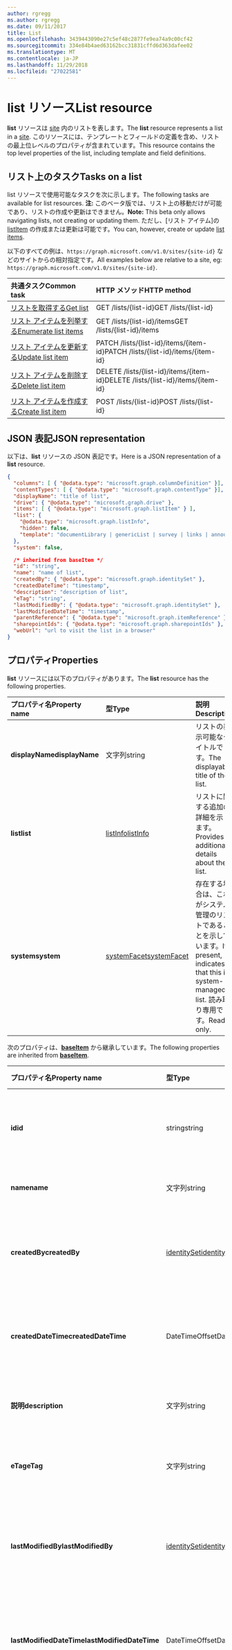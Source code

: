 ```yaml
---
author: rgregg
ms.author: rgregg
ms.date: 09/11/2017
title: List
ms.openlocfilehash: 3439443090e27c5ef48c2877fe9ea74a9c00cf42
ms.sourcegitcommit: 334e84b4aed63162bcc31831cffd6d363dafee02
ms.translationtype: MT
ms.contentlocale: ja-JP
ms.lasthandoff: 11/29/2018
ms.locfileid: "27022581"
---
```

# <a name="list-resource"></a><span data-ttu-id="b5737-102">list リソース</span><span class="sxs-lookup"><span data-stu-id="b5737-102">List resource</span></span>

<span data-ttu-id="b5737-103">**list** リソースは [site][] 内のリストを表します。</span><span class="sxs-lookup"><span data-stu-id="b5737-103">The **list** resource represents a list in a [site][].</span></span>
<span data-ttu-id="b5737-104">このリソースには、テンプレートとフィールドの定義を含め、リストの最上位レベルのプロパティが含まれています。</span><span class="sxs-lookup"><span data-stu-id="b5737-104">This resource contains the top level properties of the list, including template and field definitions.</span></span>

## <a name="tasks-on-a-list"></a><span data-ttu-id="b5737-105">リスト上のタスク</span><span class="sxs-lookup"><span data-stu-id="b5737-105">Tasks on a list</span></span>

<span data-ttu-id="b5737-106">list リソースで使用可能なタスクを次に示します。</span><span class="sxs-lookup"><span data-stu-id="b5737-106">The following tasks are available for list resources.</span></span>
<span data-ttu-id="b5737-107">**注:** このベータ版では、リスト上の移動だけが可能であり、リストの作成や更新はできません。</span><span class="sxs-lookup"><span data-stu-id="b5737-107">**Note:** This beta only allows navigating lists, not creating or updating them.</span></span>
<span data-ttu-id="b5737-108">ただし、[リスト アイテム]の [listItem] の作成または更新は可能です。</span><span class="sxs-lookup"><span data-stu-id="b5737-108">You can, however, create or update [list items][listItem].</span></span>

<span data-ttu-id="b5737-109">以下のすべての例は、`https://graph.microsoft.com/v1.0/sites/{site-id}` などのサイトからの相対指定です。</span><span class="sxs-lookup"><span data-stu-id="b5737-109">All examples below are relative to a site, eg: `https://graph.microsoft.com/v1.0/sites/{site-id}`.</span></span>

| <span data-ttu-id="b5737-110">共通タスク</span><span class="sxs-lookup"><span data-stu-id="b5737-110">Common task</span></span>               | <span data-ttu-id="b5737-111">HTTP メソッド</span><span class="sxs-lookup"><span data-stu-id="b5737-111">HTTP method</span></span>
|:--------------------------|:------------------------------
| <span data-ttu-id="b5737-112">[リストを取得する][]</span><span class="sxs-lookup"><span data-stu-id="b5737-112">[Get list][]</span></span>              | <span data-ttu-id="b5737-113">GET /lists/{list-id}</span><span class="sxs-lookup"><span data-stu-id="b5737-113">GET /lists/{list-id}</span></span>
| <span data-ttu-id="b5737-114">[リスト アイテムを列挙する][]</span><span class="sxs-lookup"><span data-stu-id="b5737-114">[Enumerate list items][]</span></span>  | <span data-ttu-id="b5737-115">GET /lists/{list-id}/items</span><span class="sxs-lookup"><span data-stu-id="b5737-115">GET /lists/{list-id}/items</span></span>
| <span data-ttu-id="b5737-116">[リスト アイテムを更新する][]</span><span class="sxs-lookup"><span data-stu-id="b5737-116">[Update list item][]</span></span>      | <span data-ttu-id="b5737-117">PATCH /lists/{list-id}/items/{item-id}</span><span class="sxs-lookup"><span data-stu-id="b5737-117">PATCH /lists/{list-id}/items/{item-id}</span></span>
| <span data-ttu-id="b5737-118">[リスト アイテムを削除する][]</span><span class="sxs-lookup"><span data-stu-id="b5737-118">[Delete list item][]</span></span>      | <span data-ttu-id="b5737-119">DELETE /lists/{list-id}/items/{item-id}</span><span class="sxs-lookup"><span data-stu-id="b5737-119">DELETE /lists/{list-id}/items/{item-id}</span></span>
| <span data-ttu-id="b5737-120">[リスト アイテムを作成する][]</span><span class="sxs-lookup"><span data-stu-id="b5737-120">[Create list item][]</span></span>      | <span data-ttu-id="b5737-121">POST /lists/{list-id}</span><span class="sxs-lookup"><span data-stu-id="b5737-121">POST /lists/{list-id}</span></span>

[リストを取得する]: ../api/list-get.md
[Get list]: ../api/list-get.md
[リスト アイテムを列挙する]: ../api/listitem-list.md
[Enumerate list items]: ../api/listitem-list.md
[リスト アイテムを更新する]: ../api/listitem-update.md
[Update list item]: ../api/listitem-update.md
[リスト アイテムを削除する]: ../api/listitem-delete.md
[Delete list item]: ../api/listitem-delete.md
[リスト アイテムを作成する]: ../api/listitem-create.md
[Create list item]: ../api/listitem-create.md

## <a name="json-representation"></a><span data-ttu-id="b5737-127">JSON 表記</span><span class="sxs-lookup"><span data-stu-id="b5737-127">JSON representation</span></span>

<span data-ttu-id="b5737-128">以下は、**list** リソースの JSON 表記です。</span><span class="sxs-lookup"><span data-stu-id="b5737-128">Here is a JSON representation of a **list** resource.</span></span>

<!--{
  "blockType": "resource",
  "optionalProperties": [
    "items",
    "drive"
  ],
  "keyProperty": "id",
  "baseType": "microsoft.graph.baseItem",
  "@odata.type": "microsoft.graph.list"
}-->

```json
{
  "columns": [ { "@odata.type": "microsoft.graph.columnDefinition" }],
  "contentTypes": [ { "@odata.type": "microsoft.graph.contentType" }],
  "displayName": "title of list",
  "drive": { "@odata.type": "microsoft.graph.drive" },
  "items": [ { "@odata.type": "microsoft.graph.listItem" } ],
  "list": {
    "@odata.type": "microsoft.graph.listInfo",
    "hidden": false,
    "template": "documentLibrary | genericList | survey | links | announcements | contacts | accessRequest ..."
  },
  "system": false,

  /* inherited from baseItem */
  "id": "string",
  "name": "name of list",
  "createdBy": { "@odata.type": "microsoft.graph.identitySet" },
  "createdDateTime": "timestamp",
  "description": "description of list",
  "eTag": "string",
  "lastModifiedBy": { "@odata.type": "microsoft.graph.identitySet" },
  "lastModifiedDateTime": "timestamp",
  "parentReference": { "@odata.type": "microsoft.graph.itemReference" },
  "sharepointIds": { "@odata.type": "microsoft.graph.sharepointIds" },
  "webUrl": "url to visit the list in a browser"
}
```

## <a name="properties"></a><span data-ttu-id="b5737-129">プロパティ</span><span class="sxs-lookup"><span data-stu-id="b5737-129">Properties</span></span>

<span data-ttu-id="b5737-130">**list** リソースには以下のプロパティがあります。</span><span class="sxs-lookup"><span data-stu-id="b5737-130">The **list** resource has the following properties.</span></span>

| <span data-ttu-id="b5737-131">プロパティ名</span><span class="sxs-lookup"><span data-stu-id="b5737-131">Property name</span></span>    | <span data-ttu-id="b5737-132">型</span><span class="sxs-lookup"><span data-stu-id="b5737-132">Type</span></span>                             | <span data-ttu-id="b5737-133">説明</span><span class="sxs-lookup"><span data-stu-id="b5737-133">Description</span></span>
|:-----------------|:---------------------------------|:---------------------------
| <span data-ttu-id="b5737-134">**displayName**</span><span class="sxs-lookup"><span data-stu-id="b5737-134">**displayName**</span></span>  | <span data-ttu-id="b5737-135">文字列</span><span class="sxs-lookup"><span data-stu-id="b5737-135">string</span></span>                           | <span data-ttu-id="b5737-136">リストの表示可能なタイトルです。</span><span class="sxs-lookup"><span data-stu-id="b5737-136">The displayable title of the list.</span></span>
| <span data-ttu-id="b5737-137">**list**</span><span class="sxs-lookup"><span data-stu-id="b5737-137">**list**</span></span>         | <span data-ttu-id="b5737-138">[listInfo][]</span><span class="sxs-lookup"><span data-stu-id="b5737-138">[listInfo][]</span></span>                     | <span data-ttu-id="b5737-139">リストに関する追加の詳細を示します。</span><span class="sxs-lookup"><span data-stu-id="b5737-139">Provides additional details about the list.</span></span>
| <span data-ttu-id="b5737-140">**system**</span><span class="sxs-lookup"><span data-stu-id="b5737-140">**system**</span></span>       | <span data-ttu-id="b5737-141">[systemFacet][]</span><span class="sxs-lookup"><span data-stu-id="b5737-141">[systemFacet][]</span></span>                  | <span data-ttu-id="b5737-142">存在する場合は、これがシステム管理のリストであることを示しています。</span><span class="sxs-lookup"><span data-stu-id="b5737-142">If present, indicates that this is a system-managed list.</span></span> <span data-ttu-id="b5737-143">読み取り専用です。</span><span class="sxs-lookup"><span data-stu-id="b5737-143">Read-only.</span></span>

<span data-ttu-id="b5737-144">次のプロパティは、**[baseItem][]** から継承しています。</span><span class="sxs-lookup"><span data-stu-id="b5737-144">The following properties are inherited from **[baseItem][]**.</span></span>

| <span data-ttu-id="b5737-145">プロパティ名</span><span class="sxs-lookup"><span data-stu-id="b5737-145">Property name</span></span>            | <span data-ttu-id="b5737-146">型</span><span class="sxs-lookup"><span data-stu-id="b5737-146">Type</span></span>              | <span data-ttu-id="b5737-147">説明</span><span class="sxs-lookup"><span data-stu-id="b5737-147">Description</span></span>
|:-------------------------|:------------------|:------------------------------
| <span data-ttu-id="b5737-148">**id**</span><span class="sxs-lookup"><span data-stu-id="b5737-148">**id**</span></span>                   | <span data-ttu-id="b5737-149">string</span><span class="sxs-lookup"><span data-stu-id="b5737-149">string</span></span>            | <span data-ttu-id="b5737-p104">アイテムの一意識別子。読み取り専用です。</span><span class="sxs-lookup"><span data-stu-id="b5737-p104">The unique identifier of the item. Read-only.</span></span>
| <span data-ttu-id="b5737-152">**name**</span><span class="sxs-lookup"><span data-stu-id="b5737-152">**name**</span></span>                 | <span data-ttu-id="b5737-153">文字列</span><span class="sxs-lookup"><span data-stu-id="b5737-153">string</span></span>            | <span data-ttu-id="b5737-154">アイテムの名前。</span><span class="sxs-lookup"><span data-stu-id="b5737-154">The name of the item.</span></span>
| <span data-ttu-id="b5737-155">**createdBy**</span><span class="sxs-lookup"><span data-stu-id="b5737-155">**createdBy**</span></span>            | <span data-ttu-id="b5737-156">[identitySet][]</span><span class="sxs-lookup"><span data-stu-id="b5737-156">[identitySet][]</span></span>   | <span data-ttu-id="b5737-157">このアイテムの作成者の ID です。</span><span class="sxs-lookup"><span data-stu-id="b5737-157">Identity of the creator of this item.</span></span> <span data-ttu-id="b5737-158">読み取り専用です。</span><span class="sxs-lookup"><span data-stu-id="b5737-158">Read-only.</span></span>
| <span data-ttu-id="b5737-159">**createdDateTime**</span><span class="sxs-lookup"><span data-stu-id="b5737-159">**createdDateTime**</span></span>      | <span data-ttu-id="b5737-160">DateTimeOffset</span><span class="sxs-lookup"><span data-stu-id="b5737-160">DateTimeOffset</span></span>    | <span data-ttu-id="b5737-p106">アイテムが作成された日時。読み取り専用です。</span><span class="sxs-lookup"><span data-stu-id="b5737-p106">The date and time the item was created. Read-only.</span></span>
| <span data-ttu-id="b5737-163">**説明**</span><span class="sxs-lookup"><span data-stu-id="b5737-163">**description**</span></span>          | <span data-ttu-id="b5737-164">文字列</span><span class="sxs-lookup"><span data-stu-id="b5737-164">string</span></span>            | <span data-ttu-id="b5737-165">アイテムの説明テキストです。</span><span class="sxs-lookup"><span data-stu-id="b5737-165">The descriptive text for the item.</span></span>
| <span data-ttu-id="b5737-166">**eTag**</span><span class="sxs-lookup"><span data-stu-id="b5737-166">**eTag**</span></span>                 | <span data-ttu-id="b5737-167">文字列</span><span class="sxs-lookup"><span data-stu-id="b5737-167">string</span></span>            | <span data-ttu-id="b5737-p107">アイテムの ETag。読み取り専用です。</span><span class="sxs-lookup"><span data-stu-id="b5737-p107">ETag for the item. Read-only.</span></span>                                                          |
| <span data-ttu-id="b5737-170">**lastModifiedBy**</span><span class="sxs-lookup"><span data-stu-id="b5737-170">**lastModifiedBy**</span></span>       | <span data-ttu-id="b5737-171">[identitySet][]</span><span class="sxs-lookup"><span data-stu-id="b5737-171">[identitySet][]</span></span>   | <span data-ttu-id="b5737-172">このアイテムの最終変更者の ID です。</span><span class="sxs-lookup"><span data-stu-id="b5737-172">Identity of the last modifier of this item.</span></span> <span data-ttu-id="b5737-173">読み取り専用です。</span><span class="sxs-lookup"><span data-stu-id="b5737-173">Read-only.</span></span>
| <span data-ttu-id="b5737-174">**lastModifiedDateTime**</span><span class="sxs-lookup"><span data-stu-id="b5737-174">**lastModifiedDateTime**</span></span> | <span data-ttu-id="b5737-175">DateTimeOffset</span><span class="sxs-lookup"><span data-stu-id="b5737-175">DateTimeOffset</span></span>    | <span data-ttu-id="b5737-p109">アイテムが最後に変更された日時。読み取り専用です。</span><span class="sxs-lookup"><span data-stu-id="b5737-p109">The date and time the item was last modified. Read-only.</span></span>
| <span data-ttu-id="b5737-178">**parentReference**</span><span class="sxs-lookup"><span data-stu-id="b5737-178">**parentReference**</span></span>      | <span data-ttu-id="b5737-179">[itemReference][]</span><span class="sxs-lookup"><span data-stu-id="b5737-179">[itemReference][]</span></span> | <span data-ttu-id="b5737-p110">親の情報 (アイテムに親がある場合)。読み取り/書き込み。</span><span class="sxs-lookup"><span data-stu-id="b5737-p110">Parent information, if the item has a parent. Read-write.</span></span>
| <span data-ttu-id="b5737-182">**sharepointIds**</span><span class="sxs-lookup"><span data-stu-id="b5737-182">**sharepointIds**</span></span>        | <span data-ttu-id="b5737-183">[sharepointIds][]</span><span class="sxs-lookup"><span data-stu-id="b5737-183">[sharepointIds][]</span></span> | <span data-ttu-id="b5737-p111">SharePoint REST 互換性に役立つ識別子を返します。読み取り専用です。</span><span class="sxs-lookup"><span data-stu-id="b5737-p111">Returns identifiers useful for SharePoint REST compatibility. Read-only.</span></span>
| <span data-ttu-id="b5737-186">**webUrl**</span><span class="sxs-lookup"><span data-stu-id="b5737-186">**webUrl**</span></span>               | <span data-ttu-id="b5737-187">string (URL)</span><span class="sxs-lookup"><span data-stu-id="b5737-187">string (url)</span></span>      | <span data-ttu-id="b5737-p112">ブラウザーでアイテムを表示する URL。読み取り専用です。</span><span class="sxs-lookup"><span data-stu-id="b5737-p112">URL that displays the item in the browser. Read-only.</span></span>

## <a name="relationships"></a><span data-ttu-id="b5737-190">リレーションシップ</span><span class="sxs-lookup"><span data-stu-id="b5737-190">Relationships</span></span>

<span data-ttu-id="b5737-191">**list** リソースには、他のリソースと次のような関係があります。</span><span class="sxs-lookup"><span data-stu-id="b5737-191">The **list** resource has the following relationships to other resources.</span></span>

| <span data-ttu-id="b5737-192">リレーションシップ名</span><span class="sxs-lookup"><span data-stu-id="b5737-192">Relationship name</span></span> | <span data-ttu-id="b5737-193">種類</span><span class="sxs-lookup"><span data-stu-id="b5737-193">Type</span></span>                             | <span data-ttu-id="b5737-194">説明</span><span class="sxs-lookup"><span data-stu-id="b5737-194">Description</span></span>
|:------------------|:---------------------------------|:----------------------
| <span data-ttu-id="b5737-195">**ドライブ**</span><span class="sxs-lookup"><span data-stu-id="b5737-195">**drive**</span></span>         | <span data-ttu-id="b5737-196">[drive][]</span><span class="sxs-lookup"><span data-stu-id="b5737-196">[drive][]</span></span>                        | <span data-ttu-id="b5737-197">ドキュメント ライブラリにのみ存在します。</span><span class="sxs-lookup"><span data-stu-id="b5737-197">Only present on document libraries.</span></span> <span data-ttu-id="b5737-198">[driveItems][driveItem] を含む [drive][] リソースとしてリストにアクセスできます。</span><span class="sxs-lookup"><span data-stu-id="b5737-198">Allows access to the list as a [drive][] resource with [driveItems][driveItem].</span></span>
| <span data-ttu-id="b5737-199">**items**</span><span class="sxs-lookup"><span data-stu-id="b5737-199">**items**</span></span>         | <span data-ttu-id="b5737-200">Collection([listItem][])</span><span class="sxs-lookup"><span data-stu-id="b5737-200">Collection([listItem][])</span></span>         | <span data-ttu-id="b5737-201">リストに含まれているすべてのアイテム。</span><span class="sxs-lookup"><span data-stu-id="b5737-201">All items contained in the list.</span></span>
| <span data-ttu-id="b5737-202">**columns**</span><span class="sxs-lookup"><span data-stu-id="b5737-202">**columns**</span></span>       | <span data-ttu-id="b5737-203">Collection([columnDefinition][])</span><span class="sxs-lookup"><span data-stu-id="b5737-203">Collection([columnDefinition][])</span></span> | <span data-ttu-id="b5737-204">このリストのフィールド定義のコレクションです。</span><span class="sxs-lookup"><span data-stu-id="b5737-204">The collection of field definitions for this list.</span></span>
| <span data-ttu-id="b5737-205">**contentTypes**</span><span class="sxs-lookup"><span data-stu-id="b5737-205">**contentTypes**</span></span>  | <span data-ttu-id="b5737-206">Collection([contentType][])</span><span class="sxs-lookup"><span data-stu-id="b5737-206">Collection([contentType][])</span></span>      | <span data-ttu-id="b5737-207">このリスト内に存在するコンテンツ タイプのコレクションです。</span><span class="sxs-lookup"><span data-stu-id="b5737-207">The collection of content types present in this list.</span></span>

[baseItem]: baseitem.md
[contentType]: contenttype.md
[drive]: drive.md
[driveItem]: driveitem.md
[columnDefinition]: columndefinition.md
[identitySet]: identityset.md
[itemReference]: itemreference.md
[listInfo]: listinfo.md
[listItem]: listitem.md
[sharepointIds]: sharepointids.md
[site]: site.md
[systemFacet]: systemfacet.md

<!-- {
  "type": "#page.annotation",
  "description": "",
  "keywords": "",
  "section": "documentation",
  "tocPath": "Resources/Lists",
  "tocBookmarks": {
    "Lists": "#"
  }
} -->
